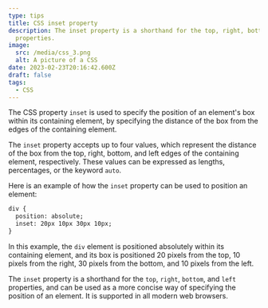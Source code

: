 ```yaml
---
type: tips
title: CSS inset property
description: The inset property is a shorthand for the top, right, bottom, and left
  properties.
image:
  src: /media/css_3.png
  alt: A picture of a CSS
date: 2023-02-23T20:16:42.600Z
draft: false
tags:
  - CSS
---
```

The CSS property `inset` is used to specify the position of an element's box within its containing element, by specifying the distance of the box from the edges of the containing element.

The `inset` property accepts up to four values, which represent the distance of the box from the top, right, bottom, and left edges of the containing element, respectively. These values can be expressed as lengths, percentages, or the keyword `auto`.

Here is an example of how the `inset` property can be used to position an element:

```html
div {
  position: absolute;
  inset: 20px 10px 30px 10px;
}

```

In this example, the `div` element is positioned absolutely within its containing element, and its box is positioned 20 pixels from the top, 10 pixels from the right, 30 pixels from the bottom, and 10 pixels from the left.

The `inset` property is a shorthand for the `top`, `right`, `bottom`, and `left` properties, and can be used as a more concise way of specifying the position of an element. It is supported in all modern web browsers.
